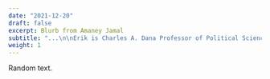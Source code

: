 ```yaml
---
date: "2021-12-20"
draft: false
excerpt: Blurb from Amaney Jamal
subtitle: "...\n\nErik is Charles A. Dana Professor of Political Science at Middlebury College. Click on his name for more info.\n\n..." title: Erik Bleich
weight: 1
---
```


Random text.